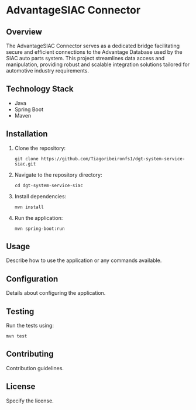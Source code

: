 # AdvantageSIAC Connector

## Overview
The AdvantageSIAC Connector serves as a dedicated bridge facilitating secure and efficient connections to the Advantage Database used by the SIAC auto parts system. This project streamlines data access and manipulation, providing robust and scalable integration solutions tailored for automotive industry requirements.


## Technology Stack
- Java
- Spring Boot
- Maven

## Installation
1. Clone the repository:
   ```
   git clone https://github.com/Tiagoribeironfs1/dgt-system-service-siac.git
   ```
2. Navigate to the repository directory:
   ```
   cd dgt-system-service-siac
   ```
3. Install dependencies:
   ```
   mvn install
   ```
4. Run the application:
   ```
   mvn spring-boot:run
   ```

## Usage
Describe how to use the application or any commands available.

## Configuration
Details about configuring the application.

## Testing
Run the tests using:
```
mvn test
```

## Contributing
Contribution guidelines.

## License
Specify the license.
